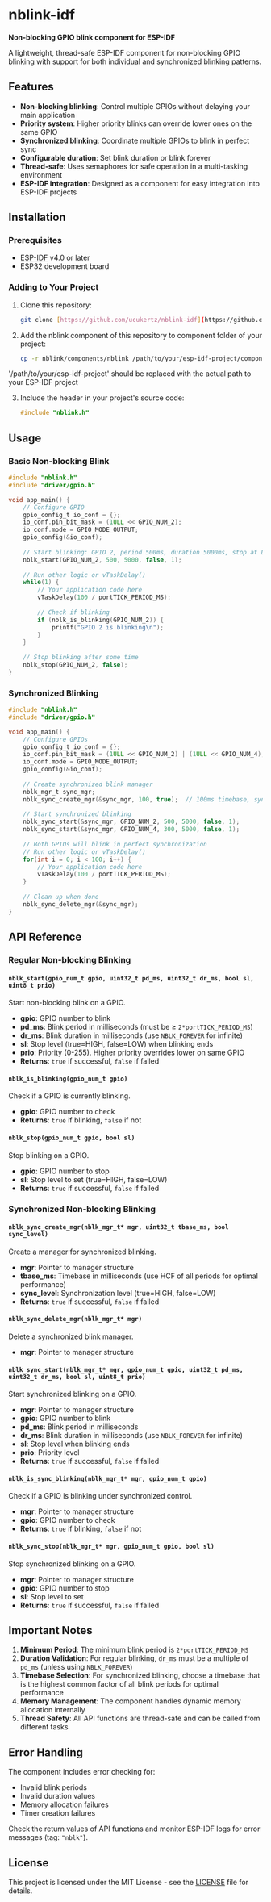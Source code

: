 # nblink-idf

**Non-blocking GPIO blink component for ESP-IDF**

A lightweight, thread-safe ESP-IDF component for non-blocking GPIO blinking with support for both individual and synchronized blinking patterns.

## Features

- **Non-blocking blinking**: Control multiple GPIOs without delaying your main application
- **Priority system**: Higher priority blinks can override lower ones on the same GPIO
- **Synchronized blinking**: Coordinate multiple GPIOs to blink in perfect sync
- **Configurable duration**: Set blink duration or blink forever
- **Thread-safe**: Uses semaphores for safe operation in a multi-tasking environment
- **ESP-IDF integration**: Designed as a component for easy integration into ESP-IDF projects

## Installation

### Prerequisites

- [ESP-IDF](https://github.com/espressif/esp-idf) v4.0 or later
- ESP32 development board

### Adding to Your Project

1.  Clone this repository:

    ```sh
    git clone [https://github.com/ucukertz/nblink-idf](https://github.com/ucukertz/nblink-idf) nblink
    ```

2.  Add the nblink component of this repository to component folder of your project:

    ```sh
    cp -r nblink/components/nblink /path/to/your/esp-idf-project/components/
    ```
'/path/to/your/esp-idf-project' should be replaced with the actual path to your ESP-IDF project


3.  Include the header in your project's source code:

    ```c
    #include "nblink.h"
    ```

## Usage

### Basic Non-blocking Blink

```c
#include "nblink.h"
#include "driver/gpio.h"

void app_main() {
    // Configure GPIO
    gpio_config_t io_conf = {};
    io_conf.pin_bit_mask = (1ULL << GPIO_NUM_2);
    io_conf.mode = GPIO_MODE_OUTPUT;
    gpio_config(&io_conf);
    
    // Start blinking: GPIO 2, period 500ms, duration 5000ms, stop at LOW, priority 1
    nblk_start(GPIO_NUM_2, 500, 5000, false, 1);
    
    // Run other logic or vTaskDelay()
    while(1) {
        // Your application code here
        vTaskDelay(100 / portTICK_PERIOD_MS);
        
        // Check if blinking
        if (nblk_is_blinking(GPIO_NUM_2)) {
            printf("GPIO 2 is blinking\n");
        }
    }
    
    // Stop blinking after some time
    nblk_stop(GPIO_NUM_2, false);
}
```

### Synchronized Blinking

```c
#include "nblink.h"
#include "driver/gpio.h"

void app_main() {
    // Configure GPIOs
    gpio_config_t io_conf = {};
    io_conf.pin_bit_mask = (1ULL << GPIO_NUM_2) | (1ULL << GPIO_NUM_4);
    io_conf.mode = GPIO_MODE_OUTPUT;
    gpio_config(&io_conf);
    
    // Create synchronized blink manager
    nblk_mgr_t sync_mgr;
    nblk_sync_create_mgr(&sync_mgr, 100, true);  // 100ms timebase, sync to HIGH
    
    // Start synchronized blinking
    nblk_sync_start(&sync_mgr, GPIO_NUM_2, 500, 5000, false, 1);
    nblk_sync_start(&sync_mgr, GPIO_NUM_4, 300, 5000, false, 1);
    
    // Both GPIOs will blink in perfect synchronization
    // Run other logic or vTaskDelay()
    for(int i = 0; i < 100; i++) {
        // Your application code here
        vTaskDelay(100 / portTICK_PERIOD_MS);
    }
    
    // Clean up when done
    nblk_sync_delete_mgr(&sync_mgr);
}
```

## API Reference

### Regular Non-blocking Blinking

#### `nblk_start(gpio_num_t gpio, uint32_t pd_ms, uint32_t dr_ms, bool sl, uint8_t prio)`

Start non-blocking blink on a GPIO.

-   **gpio**: GPIO number to blink
-   **pd\_ms**: Blink period in milliseconds (must be ≥ `2*portTICK_PERIOD_MS`)
-   **dr\_ms**: Blink duration in milliseconds (use `NBLK_FOREVER` for infinite)
-   **sl**: Stop level (true=HIGH, false=LOW) when blinking ends
-   **prio**: Priority (0-255). Higher priority overrides lower on same GPIO
-   **Returns**: `true` if successful, `false` if failed

#### `nblk_is_blinking(gpio_num_t gpio)`

Check if a GPIO is currently blinking.

-   **gpio**: GPIO number to check
-   **Returns**: `true` if blinking, `false` if not

#### `nblk_stop(gpio_num_t gpio, bool sl)`

Stop blinking on a GPIO.

-   **gpio**: GPIO number to stop
-   **sl**: Stop level to set (true=HIGH, false=LOW)
-   **Returns**: `true` if successful, `false` if failed

### Synchronized Non-blocking Blinking

#### `nblk_sync_create_mgr(nblk_mgr_t* mgr, uint32_t tbase_ms, bool sync_level)`

Create a manager for synchronized blinking.

-   **mgr**: Pointer to manager structure
-   **tbase\_ms**: Timebase in milliseconds (use HCF of all periods for optimal performance)
-   **sync\_level**: Synchronization level (true=HIGH, false=LOW)
-   **Returns**: `true` if successful, `false` if failed

#### `nblk_sync_delete_mgr(nblk_mgr_t* mgr)`

Delete a synchronized blink manager.

-   **mgr**: Pointer to manager structure

#### `nblk_sync_start(nblk_mgr_t* mgr, gpio_num_t gpio, uint32_t pd_ms, uint32_t dr_ms, bool sl, uint8_t prio)`

Start synchronized blinking on a GPIO.

-   **mgr**: Pointer to manager structure
-   **gpio**: GPIO number to blink
-   **pd\_ms**: Blink period in milliseconds
-   **dr\_ms**: Blink duration in milliseconds (use `NBLK_FOREVER` for infinite)
-   **sl**: Stop level when blinking ends
-   **prio**: Priority level
-   **Returns**: `true` if successful, `false` if failed

#### `nblk_is_sync_blinking(nblk_mgr_t* mgr, gpio_num_t gpio)`

Check if a GPIO is blinking under synchronized control.

-   **mgr**: Pointer to manager structure
-   **gpio**: GPIO number to check
-   **Returns**: `true` if blinking, `false` if not

#### `nblk_sync_stop(nblk_mgr_t* mgr, gpio_num_t gpio, bool sl)`

Stop synchronized blinking on a GPIO.

-   **mgr**: Pointer to manager structure
-   **gpio**: GPIO number to stop
-   **sl**: Stop level to set
-   **Returns**: `true` if successful, `false` if failed

## Important Notes

1.  **Minimum Period**: The minimum blink period is `2*portTICK_PERIOD_MS`
2.  **Duration Validation**: For regular blinking, `dr_ms` must be a multiple of `pd_ms` (unless using `NBLK_FOREVER`)
3.  **Timebase Selection**: For synchronized blinking, choose a timebase that is the highest common factor of all blink periods for optimal performance
4.  **Memory Management**: The component handles dynamic memory allocation internally
5.  **Thread Safety**: All API functions are thread-safe and can be called from different tasks

## Error Handling

The component includes error checking for:

-   Invalid blink periods
-   Invalid duration values
-   Memory allocation failures
-   Timer creation failures

Check the return values of API functions and monitor ESP-IDF logs for error messages (tag: `"nblk"`).

## License

This project is licensed under the MIT License - see the [LICENSE](LICENSE) file for details.
